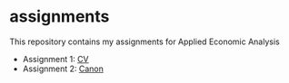 # assignments
This repository contains my assignments for Applied Economic Analysis 

* Assignment 1: [CV](https://github.com/InekeStoop/assignments/blob/master/CV.md)
* Assignment 2: [Canon](https://github.com/InekeStoop/assignments/blob/master/Canon)
